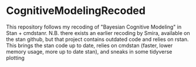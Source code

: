 # CognitiveModelingRecoded

This repository follows my recoding of "Bayesian Cognitive Modeling" in Stan + cmdstanr. 
N.B. there exists an earlier recoding by Smira, available on the stan github, but that project contains outdated code and relies on rstan.
This brings the stan code up to date, relies on cmdstan (faster, lower memory usage, more up to date stan), and sneaks in some tidyverse plotting
